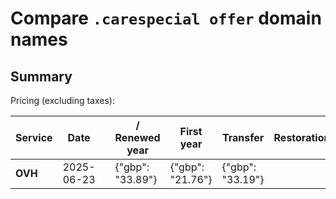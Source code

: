 # Compare `.carespecial offer` domain names

## Summary

Pricing (excluding taxes):

| Service | Date |  | / Renewed year | First year | Transfer | Restoration |
|--|--|--|--|--|--|--|
| **OVH** | 2025-06-23 |  | {"gbp": "33.89"} | {"gbp": "21.76"} | {"gbp": "33.19"} |  |
